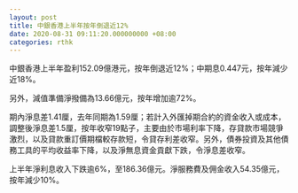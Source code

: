 ```yaml
---
layout: post
title: 中銀香港上半年按年倒退近12%
date: 2020-08-31 09:11:20.000000000 +08:00
categories: rthk
---
```


中銀香港上半年盈利152.09億港元，按年倒退近12%；中期息0.447元，按年減少近18%。

另外，減值準備淨撥備為13.66億元，按年增加逾72%。

期內淨息差1.41厘，去年同期為1.59厘；若計入外匯掉期合約的資金收入或成本，調整後淨息差1.5厘，按年收窄19點子，主要由於市場利率下降，存貸款市場競爭激烈，以及貸款重訂價期檔較存款短，令貸存利差收窄。另外，債券投資及其他債務工具的平均收益率下降，以及淨無息資金貢獻下跌，令淨息差收窄。

上半年淨利息收入下跌逾6%，至186.36億元。淨服務費及佣金收入54.35億元，按年減少10%。
